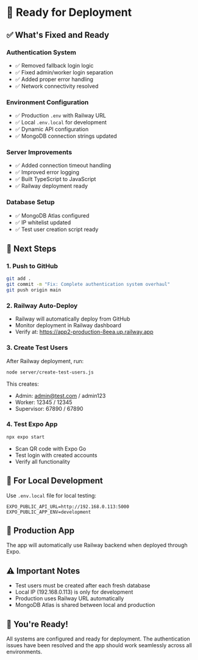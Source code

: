# 🚀 Ready for Deployment

## ✅ What's Fixed and Ready

### Authentication System
- ✅ Removed fallback login logic
- ✅ Fixed admin/worker login separation
- ✅ Added proper error handling
- ✅ Network connectivity resolved

### Environment Configuration
- ✅ Production `.env` with Railway URL
- ✅ Local `.env.local` for development
- ✅ Dynamic API configuration
- ✅ MongoDB connection strings updated

### Server Improvements
- ✅ Added connection timeout handling
- ✅ Improved error logging
- ✅ Built TypeScript to JavaScript
- ✅ Railway deployment ready

### Database Setup
- ✅ MongoDB Atlas configured
- ✅ IP whitelist updated
- ✅ Test user creation script ready

## 🎯 Next Steps

### 1. Push to GitHub
```bash
git add .
git commit -m "Fix: Complete authentication system overhaul"
git push origin main
```

### 2. Railway Auto-Deploy
- Railway will automatically deploy from GitHub
- Monitor deployment in Railway dashboard
- Verify at: https://app2-production-8eea.up.railway.app

### 3. Create Test Users
After Railway deployment, run:
```bash
node server/create-test-users.js
```
This creates:
- Admin: admin@test.com / admin123
- Worker: 12345 / 12345
- Supervisor: 67890 / 67890

### 4. Test Expo App
```bash
npx expo start
```
- Scan QR code with Expo Go
- Test login with created accounts
- Verify all functionality

## 🔧 For Local Development
Use `.env.local` file for local testing:
```
EXPO_PUBLIC_API_URL=http://192.168.0.113:5000
EXPO_PUBLIC_APP_ENV=development
```

## 📱 Production App
The app will automatically use Railway backend when deployed through Expo.

## ⚠️ Important Notes
- Test users must be created after each fresh database
- Local IP (192.168.0.113) is only for development
- Production uses Railway URL automatically
- MongoDB Atlas is shared between local and production

## 🎉 You're Ready!
All systems are configured and ready for deployment. The authentication issues have been resolved and the app should work seamlessly across all environments.